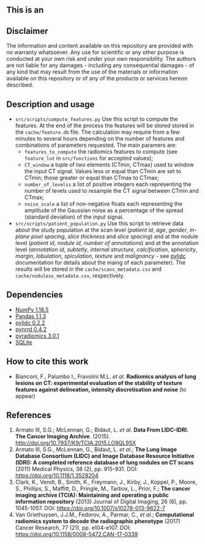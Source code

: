## This is an

## Disclaimer
The information and content available on this repository are provided with no warranty whatsoever. Any use for scientific or any other purpose is conducted at your own risk and under your own responsibility. The authors are not liable for any damages - including any consequential damages - of any kind that may result from the use of the materials or information available on this repository or of any of the products or services hereon described.

## Description and usage
* `src/scripts/compute_features.py` Use this script to compute the features. At the end of the process the features will be stored stored in the `cache/feature.db` file. The calculation may require from a few minutes to several hours depending on the number of features and combinations of parameters requested. The main paramers are:
  - `features_to_compute` the radiomics features to compute (see `feature_lut` in `src/functions` for accepted values);
  - `CT_window` a tuple of two elements (CTmin, CTmax) used to window the input CT signal. Values less or equal than CTmin are set to CTmin; those greater or equal than CTmax to CTmax;
  - `number_of_levelss` a list of positive integers each representing the number of levels used to resample the CT signal between CTmin and CTmax;
  - `noise_scale` a list of non-negative floats each representing the amplitude of the Gaussian noise as a percentage of the spread (standard deviation) of the input signal.
* `src/scripts/patient_population.py` Use this script to retrieve data about the study population at the scan level (_patient id_, _age_, _gender_, _in-plane pixel spacing_, _slice thickness_ and _slice spacing_) and at the nodule level (_patient id_, _nodule id_, _number of annotations_) and at the annotation level (_annotation id_, _subtetly_, _internal structure_, _calcification_, _sphericity_, _margin_, _lobulation_, _spiculation_, _texture_ and _malignancy_ - see [pylidc](https://pylidc.github.io/) documentation for details about the maing of each parameter). The results will be stored in the `cache/scans_metadata.csv` and `cache/noduless_metadata.csv`, respectively.  

## Dependencies
* [NumPy 1.18.5](https://numpy.org/)
* [Pandas 1.1.3](https://pandas.pydata.org/)
* [pylidc 0.2.2](https://pylidc.github.io/)
* [pynrrd 0.4.2](https://pypi.org/project/pynrrd/)
* [pyradiomics 3.0.1](https://pyradiomics.readthedocs.io/en/latest/)
* [SQLite](https://www.sqlite.org/)

## How to cite this work
* Bianconi, F., Palumbo I., Fravolini M.L. _et al_. __Radiomics analysis of lung lesions on CT: experimental evaluation of the stability of texture features against delineation, intensity discretisation and noise__ (to appear)

## References
1.  Armato III, S.G.; McLennan, G.; Bidaut, L. _et al_. __Data From LIDC-IDRI. The Cancer Imaging Archive__. (2015).  http://doi.org/10.7937/K9/TCIA.2015.LO9QL9SX
1. Armato III, S.G., McLennan, G., Bidaut, L. _et al_.; __The Lung Image Database Consortium (LIDC) and Image Database Resource Initiative (IDRI): A completed reference database of lung nodules on CT scans__ (2011) Medical Physics, 38 (2), pp. 915-931. DOI: https://doi.org/10.1118/1.3528204
1. Clark, K., Vendt, B., Smith, K., Freymann, J., Kirby, J., Koppel, P., Moore, S., Phillips, S., Maffitt, D., Pringle, M., Tarbox, L., Prior, F.; __The cancer imaging archive (TCIA): Maintaining and operating a public information repository__
(2013) Journal of Digital Imaging, 26 (6), pp. 1045-1057. DOI: https://doi.org/10.1007/s10278-013-9622-7
1. Van Griethuysen, J.J.M., Fedorov, A., Parmar, C.,  _et al_.; __Computational radiomics system to decode the radiographic phenotype__ (2017) Cancer Research, 77 (21), pp. e104-e107. DOI: https://doi.org/10.1158/0008-5472.CAN-17-0339

